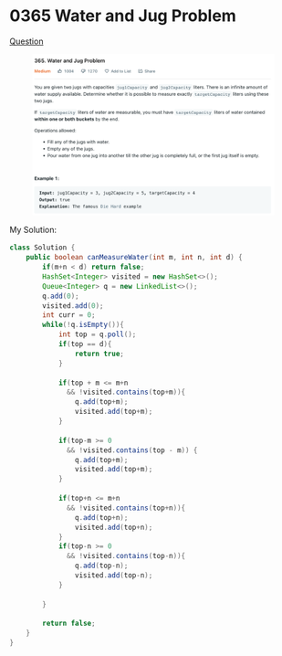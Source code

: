 # 0365 Water and Jug Problem

[Question](https://leetcode.com/problems/water-and-jug-problem/)

<figure><img src="../.gitbook/assets/image (4).png" alt=""><figcaption></figcaption></figure>



My Solution:

```java
class Solution {
    public boolean canMeasureWater(int m, int n, int d) {
        if(m+n < d) return false;
        HashSet<Integer> visited = new HashSet<>();
        Queue<Integer> q = new LinkedList<>();
        q.add(0);
        visited.add(0);
        int curr = 0;
        while(!q.isEmpty()){
            int top = q.poll();
            if(top == d){
                return true;
            }
            
            if(top + m <= m+n 
              && !visited.contains(top+m)){
                q.add(top+m);
                visited.add(top+m);
            }
            
            if(top-m >= 0
              && !visited.contains(top - m)) {
                q.add(top+m);
                visited.add(top+m);
            }
            
            if(top+n <= m+n 
              && !visited.contains(top+n)){
                q.add(top+n);
                visited.add(top+n);
            }
            if(top-n >= 0
              && !visited.contains(top-n)){
                q.add(top-n);
                visited.add(top-n);
            }
            
        }
        
        return false;
    }
}
```
